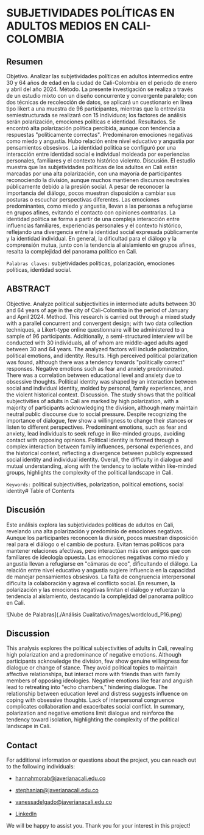 # SUBJETIVIDADES POLÍTICAS EN ADULTOS MEDIOS EN CALI- COLOMBIA

## Resumen
Objetivo. Analizar las subjetividades políticas en adultos intermedios entre 30 y 64 años de edad en la ciudad de Cali-Colombia en el periodo de enero y abril del año 2024. Método. La presente investigación se realiza a través de un estudio mixto con un diseño concurrente y convergente paralelo; con dos técnicas de recolección de datos, se aplicará un cuestionario en línea tipo likert a una muestra de 96 participantes, mientras que la entrevista semiestructurada se realizará  con 15 individuos; los factores de análisis serán polarización, emociones políticas e identidad. Resultados. Se encontró alta polarización política percibida, aunque con tendencia a respuestas "políticamente correctas". Predominaron emociones negativas como miedo y angustia. Hubo relación entre nivel educativo y angustia por pensamientos obsesivos. La identidad política se configuró por una interacción entre identidad social e individual moldeada por experiencias personales, familiares y el contexto histórico violento.  Discusión. El estudio muestra que las subjetividades políticas de los adultos en Cali están marcadas por una alta polarización, con una mayoría de participantes reconociendo la división, aunque muchos mantienen discursos neutrales públicamente debido a la presión social. A pesar de reconocer la importancia del diálogo, pocos muestran disposición a cambiar sus posturas o escuchar perspectivas diferentes. Las emociones predominantes, como miedo y angustia, llevan a las personas a refugiarse en grupos afines, evitando el contacto con opiniones contrarias. La identidad política se forma a partir de una compleja interacción entre influencias familiares, experiencias personales y el contexto histórico, reflejando una divergencia entre la identidad social expresada públicamente y la identidad individual. En general, la dificultad para el diálogo y la comprensión mutua, junto con la tendencia al aislamiento en grupos afines, resalta la complejidad del panorama político en Cali.


`Palabras claves:` subjetividades políticas, polarización, emociones políticas,  identidad social. 

## ABSTRACT
Objective. Analyze political subjectivities in intermediate adults between 30 and 64 years of age in the city of Cali-Colombia in the period of January and April 2024. Method. This research is carried out through a mixed study with a parallel concurrent and convergent design; with two data collection techniques, a Likert-type online questionnaire will be administered to a sample of 96 participants. Additionally, a semi-structured interview will be conducted with 30 individuals, all of whom are middle-aged adults aged between 30 and 64 years. The analyzed factors will include polarization, political emotions, and identity. Results.
High perceived political polarization was found, although there was a tendency towards "politically correct" responses. Negative emotions such as fear and anxiety predominated. There was a correlation between educational level and anxiety due to obsessive thoughts. Political identity was shaped by an interaction between social and individual identity, molded by personal, family experiences, and the violent historical context. Discussion. The study shows that the political subjectivities of adults in Cali are marked by high polarization, with a majority of participants acknowledging the division, although many maintain neutral public discourse due to social pressure. Despite recognizing the importance of dialogue, few show a willingness to change their stances or listen to different perspectives. Predominant emotions, such as fear and anxiety, lead individuals to seek refuge in like-minded groups, avoiding contact with opposing opinions. Political identity is formed through a complex interaction between family influences, personal experiences, and the historical context, reflecting a divergence between publicly expressed social identity and individual identity. Overall, the difficulty in dialogue and mutual understanding, along with the tendency to isolate within like-minded groups, highlights the complexity of the political landscape in Cali.

`Keywords:` political subjectivities, polarization, political emotions, social identity# Table of Contents

## Discusión
Este análisis explora las subjetividades políticas de adultos en Cali, revelando una alta polarización y predominio de emociones negativas. Aunque los participantes reconocen la división, pocos muestran disposición real para el diálogo o el cambio de postura. Evitan temas políticos para mantener relaciones afectivas, pero interactúan más con amigos que con familiares de ideología opuesta. Las emociones negativas como miedo y angustia llevan a refugiarse en "cámaras de eco", dificultando el diálogo. La relación entre nivel educativo y angustia sugiere influencia en la capacidad de manejar pensamientos obsesivos. La falta de congruencia interpersonal dificulta la colaboración y agrava el conflicto social. En resumen, la polarización y las emociones negativas limitan el diálogo y refuerzan la tendencia al aislamiento, destacando la complejidad del panorama político en Cali.

![Nube de Palabras](./Análisis Cualitativo/images/wordcloud_P16.png)

## Discussion
This analysis explores the political subjectivities of adults in Cali, revealing high polarization and a predominance of negative emotions. Although participants acknowledge the division, few show genuine willingness for dialogue or change of stance. They avoid political topics to maintain affective relationships, but interact more with friends than with family members of opposing ideologies. Negative emotions like fear and anguish lead to retreating into "echo chambers," hindering dialogue. The relationship between education level and distress suggests influence on coping with obsessive thoughts. Lack of interpersonal congruence complicates collaboration and exacerbates social conflict. In summary, polarization and negative emotions limit dialogue and reinforce the tendency toward isolation, highlighting the complexity of the political landscape in Cali.


##  Contact
For additional information or questions about the project, you can reach out to the following individuals:

- hannahmorab@javerianacali.edu.co
- stephaniap@javerianacali.edu.co
- vanessadelgado@javerianacali.edu.co

- [LinkedIn](www.linkedin.com/in/vanessa-delgado-01218421b)

We will be happy to assist you. Thank you for your interest in this project!